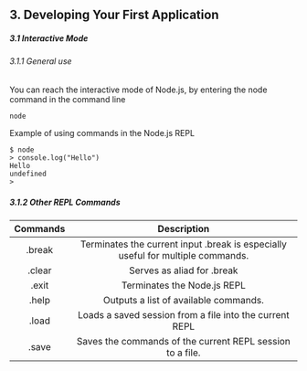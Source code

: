 <h2>3. Developing Your First Application</h2>

<h5>3.1 Interactive Mode</h5>

<h6>3.1.1 General use</h6>

You can reach the interactive mode of Node.js, by entering the node command in the command line

```
node
```

Example of using commands in the Node.js REPL

```
$ node
> console.log("Hello")
Hello
undefined
>
```

<h5>3.1.2 Other REPL Commands</h5>

| Commands |                                   Description                                   |
| :------: | :-----------------------------------------------------------------------------: |
|  .break  | Terminates the current input .break is especially useful for multiple commands. |
|  .clear  |                           Serves as aliad for .break                            |
|  .exit   |                           Terminates the Node.js REPL                           |
|  .help   |                      Outputs a list of available commands.                      |
|  .load   |             Loads a saved session from a file into the current REPL             |
|  .save   |            Saves the commands of the current REPL session to a file.            |
